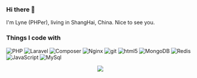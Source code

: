 ### Hi there 👋
I'm Lyne  (PHPer), living in ShangHai, China. Nice to see you.

<h3>Things I code with</h3>
<p>
  <img alt="PHP" src="https://img.shields.io/badge/-PHP-6E9CC3?style=flat-square&logo=php&logoColor=white" />
  <img alt="Laravel" src="https://img.shields.io/badge/-Laravel-f4645f?style=flat-square&logo=laravel&logoColor=white" />
  <img alt="Composer" src="https://img.shields.io/badge/-Codeigniter-DD4814?style=flat-square&logo=codeigniter&logoColor=white" />
  <img alt="Nginx" src="https://img.shields.io/badge/-Nginx-00B140?style=flat-square&logo=nginx&logoColor=white" />
<!--   <img alt="Docker" src="https://img.shields.io/badge/-Docker-46a2f1?style=flat-square&logo=docker&logoColor=white" /> -->
<!--   <img alt="github actions" src="https://img.shields.io/badge/-Github_Actions-2088FF?style=flat-square&logo=github-actions&logoColor=white" /> -->
<!--   <img alt="Terraform" src="https://img.shields.io/badge/-Terraform-5c4ee5?style=flat-square&logo=terraform&logoColor=white" /> -->
  <img alt="git" src="https://img.shields.io/badge/-Git-F05032?style=flat-square&logo=git&logoColor=white" />
<!--   <img alt="npm" src="https://img.shields.io/badge/-NPM-CB3837?style=flat-square&logo=npm&logoColor=white" /> -->
  <img alt="html5" src="https://img.shields.io/badge/-HTML5-E34F26?style=flat-square&logo=html5&logoColor=white" />
  <img alt="MongoDB" src="https://img.shields.io/badge/-MongoDB-13aa52?style=flat-square&logo=mongodb&logoColor=white" />
  <img alt="Redis" src="https://img.shields.io/badge/-Redis-dc382c?style=flat-square&logo=redis&logoColor=white" />
  <img alt="JavaScript" src="https://img.shields.io/badge/-JavaScript-142a52?style=flat-square&logo=javascript&logoColor=white" />
  <img alt="MySql" src="https://img.shields.io/badge/-MySql-3E6E93?style=flat-square&logo=mysql&logoColor=white" />
</p>

<div align="center"><img src="https://cdn.jsdelivr.net/gh/super-eggs/super-eggs/contribution-snake/github-contribution-grid-snake.svg" /></div>


<!--<p>
  <img align="left" src="https://github-readme-stats.vercel.app/api/top-langs/?username=lyne007&layout=compact&hide=html" alt="lyne007" />
</p>
<p>&nbsp;<img align="center" src="https://github-readme-stats.vercel.app/api?username=lyne007&show_icons=true" alt="lyne007" /></p>-->





<!--
I'm Lyne, is a PHP full stack developer.
✨ Issue will be my person blog.

#### Contact Me
- 🔭 Resume:  ...
- 💬 Phone:  6MkcM4Xnw0e3LT58cmMCDw==
- 😄 Email:  os8j+4XgBS0cUwkY2tWZgw==
- 🌱 Blog: https://github.com/lyne007/blog/issues
- ps: [AES加密(phone,email)](https://github.com/lyne007/aes)，key：最熟悉的六位数
-->
  

<!--
**lyne007/lyne007** is a ✨ _special_ ✨ repository because its `README.md` (this file) appears on your GitHub profile.

Here are some ideas to get you started:

- 🔭 I’m currently working on ...
- 🌱 I’m currently learning ...
- 👯 I’m looking to collaborate on ...
- 🤔 I’m looking for help with ...
- 💬 Ask me about ...
- 📫 How to reach me: ...
- 😄 Pronouns: ...
- ⚡ Fun fact: ...
-->

